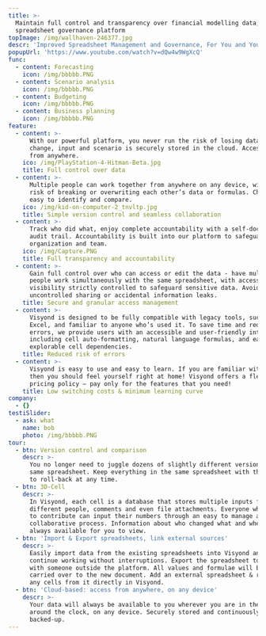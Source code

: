 ```yaml
---
title: >-
  Maintain full control and transparency over financial modelling data, with our
  spreadsheet governance platform
topImage: /img/wallhaven-246377.jpg
descr: 'Improved Spreadsheet Management and Governance, For You and Your Clients'
popupUrl: 'https://www.youtube.com/watch?v=dQw4w9WgXcQ'
func:
  - content: Forecasting
    icon: /img/bbbbb.PNG
  - content: Scenario analysis
    icon: /img/bbbbb.PNG
  - content: Budgeting
    icon: /img/bbbbb.PNG
  - content: Business planning
    icon: /img/bbbbb.PNG
feature:
  - content: >-
      With our powerful platform, you never run the risk of losing data. Every
      change, input and scenario is securely stored in the cloud. Accessible
      from anywhere.
    ico: /img/PlayStation-4-Hitman-Beta.jpg
    title: Full control over data
  - content: >-
      Multiple people can work together from anywhere on any device, without the
      risk of breaking or overwriting each other’s data or formulas. Changes are
      easy to identify and compare.
    ico: /img/kid-on-computer-2_tnvltp.jpg
    title: Simple version control and seamless collaboration
  - content: >-
      Track who did what, enjoy complete accountability with a self-documenting
      audit trail. Accountability is built into our platform to safeguard your
      organization and team.
    ico: /img/Capture.PNG
    title: Full transparency and accountability
  - content: >-
      Gain full control over who can access or edit the data - have multiple
      people work simultaneously with the same spreadsheet, with access and
      visibility strictly controlled to safeguard sensitive data. Avoid
      uncontrolled sharing or accidental information leaks.
    title: Secure and granular access management
  - content: >-
      Visyond is designed to be fully compatible with legacy tools, such as
      Excel, and familiar to anyone who’s used it. To save time and reduce
      errors, we provide users with an accessible and user-friendly interface,
      including cell auto-formatting, natural language formulas, and easily
      explorable cell dependencies.
    title: Reduced risk of errors
  - content: >-
      Visyond is easy to use and easy to learn. If you are familiar with Excel
      then you should feel yourself right at home! Visyond offers a flexible
      pricing policy – pay only for the features that you need!
    title: Low switching costs & minimum learning curve
company:
  - {}
testiSlider:
  - ask: what
    name: bob
    photo: /img/bbbbb.PNG
tour:
  - btn: Version control and comparison
    descr: >-
      You no longer need to juggle dozens of slightly different versions of the
      same spreadsheet. Keep everything in the same spreadsheet with the ability
      to roll-back at any time.
  - btn: 3D-Cell
    descr: >-
      In Visyond, each cell is a database that stores multiple inputs from
      different people, comments and even file attachments. Everyone who needs
      to contribute can input their numbers through an easy to manage a
      collaborative process. Information about who changed what and when is
      always available for you to view.
  - btn: 'Import & Export spreadsheets, link external sources'
    descr: >-
      Easily import data from the existing spreadsheets into Visyond and
      continue working without interruptions. Export the spreadsheet to share
      with someone outside the platform. All values and formulae will be safely
      carried over to the new document. Add an external spreadsheet & reference
      any cells from it directly in Visyond.
  - btn: 'Cloud-based: access from anywhere, on any device'
    descr: >-
      Your data will always be available to you wherever you are in the world,
      around the clock, on any device. Securely stored and continuously
      backed-up.
---
```


